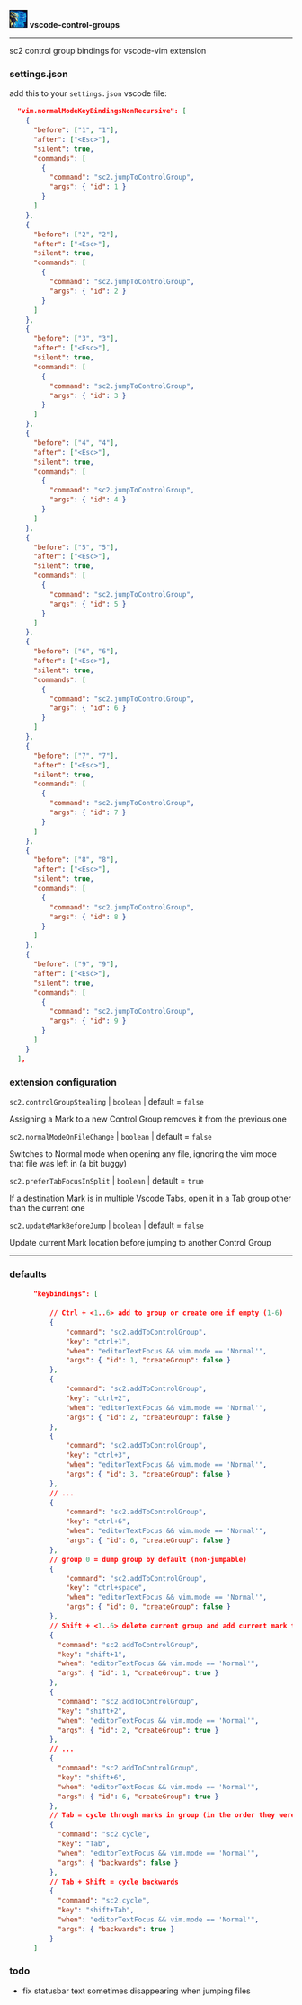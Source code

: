 ![](./assets/shade_32.png) <b>vscode-control-groups</b>

---

sc2 control group bindings for vscode-vim extension

### settings.json

add this to your `settings.json` vscode file:

```json
  "vim.normalModeKeyBindingsNonRecursive": [
    {
      "before": ["1", "1"],
      "after": ["<Esc>"],
      "silent": true,
      "commands": [
        {
          "command": "sc2.jumpToControlGroup",
          "args": { "id": 1 }
        }
      ]
    },
    {
      "before": ["2", "2"],
      "after": ["<Esc>"],
      "silent": true,
      "commands": [
        {
          "command": "sc2.jumpToControlGroup",
          "args": { "id": 2 }
        }
      ]
    },
    {
      "before": ["3", "3"],
      "after": ["<Esc>"],
      "silent": true,
      "commands": [
        {
          "command": "sc2.jumpToControlGroup",
          "args": { "id": 3 }
        }
      ]
    },
    {
      "before": ["4", "4"],
      "after": ["<Esc>"],
      "silent": true,
      "commands": [
        {
          "command": "sc2.jumpToControlGroup",
          "args": { "id": 4 }
        }
      ]
    },
    {
      "before": ["5", "5"],
      "after": ["<Esc>"],
      "silent": true,
      "commands": [
        {
          "command": "sc2.jumpToControlGroup",
          "args": { "id": 5 }
        }
      ]
    },
    {
      "before": ["6", "6"],
      "after": ["<Esc>"],
      "silent": true,
      "commands": [
        {
          "command": "sc2.jumpToControlGroup",
          "args": { "id": 6 }
        }
      ]
    },
    {
      "before": ["7", "7"],
      "after": ["<Esc>"],
      "silent": true,
      "commands": [
        {
          "command": "sc2.jumpToControlGroup",
          "args": { "id": 7 }
        }
      ]
    },
    {
      "before": ["8", "8"],
      "after": ["<Esc>"],
      "silent": true,
      "commands": [
        {
          "command": "sc2.jumpToControlGroup",
          "args": { "id": 8 }
        }
      ]
    },
    {
      "before": ["9", "9"],
      "after": ["<Esc>"],
      "silent": true,
      "commands": [
        {
          "command": "sc2.jumpToControlGroup",
          "args": { "id": 9 }
        }
      ]
    }
  ],
```

### extension configuration

`sc2.controlGroupStealing` | `boolean` | default = `false`

Assigning a Mark to a new Control Group removes it from the previous one

`sc2.normalModeOnFileChange` | `boolean` | default = `false`

Switches to Normal mode when opening any file, ignoring the vim mode that file was left in (a bit buggy)

`sc2.preferTabFocusInSplit` | `boolean` | default = `true`

If a destination Mark is in multiple Vscode Tabs, open it in a Tab group other than the current one

`sc2.updateMarkBeforeJump` | `boolean` | default = `false`

Update current Mark location before jumping to another Control Group

---

### defaults

```json
      "keybindings": [

          // Ctrl + <1..6> add to group or create one if empty (1-6)
          {
              "command": "sc2.addToControlGroup",
              "key": "ctrl+1",
              "when": "editorTextFocus && vim.mode == 'Normal'",
              "args": { "id": 1, "createGroup": false }
          },
          {
              "command": "sc2.addToControlGroup",
              "key": "ctrl+2",
              "when": "editorTextFocus && vim.mode == 'Normal'",
              "args": { "id": 2, "createGroup": false }
          },
          {
              "command": "sc2.addToControlGroup",
              "key": "ctrl+3",
              "when": "editorTextFocus && vim.mode == 'Normal'",
              "args": { "id": 3, "createGroup": false }
          },
          // ...
          {
              "command": "sc2.addToControlGroup",
              "key": "ctrl+6",
              "when": "editorTextFocus && vim.mode == 'Normal'",
              "args": { "id": 6, "createGroup": false }
          },
          // group 0 = dump group by default (non-jumpable)
          {
              "command": "sc2.addToControlGroup",
              "key": "ctrl+space",
              "when": "editorTextFocus && vim.mode == 'Normal'",
              "args": { "id": 0, "createGroup": false }
          },
          // Shift + <1..6> delete current group and add current mark to new group (1-6)
          {
            "command": "sc2.addToControlGroup",
            "key": "shift+1",
            "when": "editorTextFocus && vim.mode == 'Normal'",
            "args": { "id": 1, "createGroup": true }
          },
          {
            "command": "sc2.addToControlGroup",
            "key": "shift+2",
            "when": "editorTextFocus && vim.mode == 'Normal'",
            "args": { "id": 2, "createGroup": true }
          },
          // ...
          {
            "command": "sc2.addToControlGroup",
            "key": "shift+6",
            "when": "editorTextFocus && vim.mode == 'Normal'",
            "args": { "id": 6, "createGroup": true }
          },
          // Tab = cycle through marks in group (in the order they were set)
          {
            "command": "sc2.cycle",
            "key": "Tab",
            "when": "editorTextFocus && vim.mode == 'Normal'",
            "args": { "backwards": false }
          },
          // Tab + Shift = cycle backwards
          {
            "command": "sc2.cycle",
            "key": "shift+Tab",
            "when": "editorTextFocus && vim.mode == 'Normal'",
            "args": { "backwards": true }
          }
      ]
```

### todo

- fix statusbar text sometimes disappearing when jumping files
